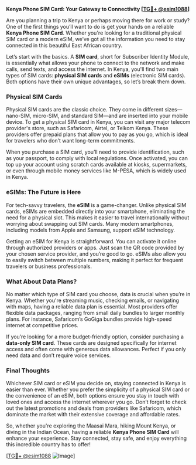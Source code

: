 **Kenya Phone SIM Card: Your Gateway to Connectivity [[TG💪+ @esim1088](https://t.me/s/esim1088)]**

Are you planning a trip to Kenya or perhaps moving there for work or study? One of the first things you’ll want to do is get your hands on a reliable **Kenya Phone SIM Card**. Whether you're looking for a traditional physical SIM card or a modern eSIM, we’ve got all the information you need to stay connected in this beautiful East African country.

Let’s start with the basics. A **SIM card**, short for Subscriber Identity Module, is essentially what allows your phone to connect to the network and make calls, send texts, and access the internet. In Kenya, you'll find two main types of SIM cards: **physical SIM cards** and **eSIMs** (electronic SIM cards). Both options have their own unique advantages, so let’s break them down.

### Physical SIM Cards

Physical SIM cards are the classic choice. They come in different sizes—nano-SIM, micro-SIM, and standard SIM—and are inserted into your mobile device. To get a physical SIM card in Kenya, you can visit any major telecom provider's store, such as Safaricom, Airtel, or Telkom Kenya. These providers offer prepaid plans that allow you to pay as you go, which is ideal for travelers who don’t want long-term commitments. 

When you purchase a SIM card, you’ll need to provide identification, such as your passport, to comply with local regulations. Once activated, you can top up your account using scratch cards available at kiosks, supermarkets, or even through mobile money services like M-PESA, which is widely used in Kenya.

### eSIMs: The Future is Here

For tech-savvy travelers, the **eSIM** is a game-changer. Unlike physical SIM cards, eSIMs are embedded directly into your smartphone, eliminating the need for a physical slot. This makes it easier to travel internationally without worrying about swapping out SIM cards. Many modern smartphones, including models from Apple and Samsung, support eSIM technology.

Getting an eSIM for Kenya is straightforward. You can activate it online through authorized providers or apps. Just scan the QR code provided by your chosen service provider, and you’re good to go. eSIMs also allow you to easily switch between multiple numbers, making it perfect for frequent travelers or business professionals.

### What About Data Plans?

No matter which type of SIM card you choose, data is crucial when you’re in Kenya. Whether you're streaming music, checking emails, or navigating with maps, having a reliable data plan is essential. Most providers offer flexible data packages, ranging from small daily bundles to larger monthly plans. For instance, Safaricom’s GoGiga bundles provide high-speed internet at competitive prices.

If you’re looking for a more budget-friendly option, consider purchasing a **data-only SIM card**. These cards are designed specifically for internet access and often come with generous data allowances. Perfect if you only need data and don’t require voice services.

### Final Thoughts

Whichever SIM card or eSIM you decide on, staying connected in Kenya is easier than ever. Whether you prefer the simplicity of a physical SIM card or the convenience of an eSIM, both options ensure you stay in touch with loved ones and access the internet wherever you go. Don’t forget to check out the latest promotions and deals from providers like Safaricom, which dominate the market with their extensive coverage and affordable rates.

So, whether you're exploring the Maasai Mara, hiking Mount Kenya, or diving in the Indian Ocean, having a reliable **Kenya Phone SIM Card** will enhance your experience. Stay connected, stay safe, and enjoy everything this incredible country has to offer!

[[TG💪+ @esim1088](https://t.me/s/esim1088) ![Image](https://i.postimg.cc/Y0z9fWf4/image.png)]